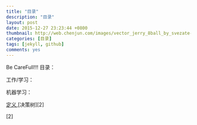```yaml
---
title: "目录"
description: "目录"
layout: post
date: 2015-12-27 23:23:44 +0800
thumbnail: http://web.chenjun.com/images/vector_jerry_8ball_by_svezate-d6lzyyh.png
categories: [目录]
tags: [jekyll, github]
comments: yes
---
```

Be CareFull!!!
目录：

工作/学习：

 机器学习：

  [定义][1],[决策树][2]
			

 [1]:http://wang-zs.github.io/my/blog/2016/03/Algorithm.html
 [2]
